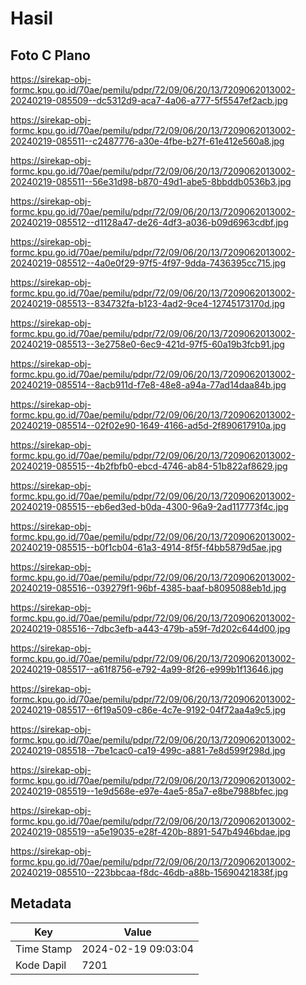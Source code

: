 # Hasil

## Foto C Plano

https://sirekap-obj-formc.kpu.go.id/70ae/pemilu/pdpr/72/09/06/20/13/7209062013002-20240219-085509--dc5312d9-aca7-4a06-a777-5f5547ef2acb.jpg

https://sirekap-obj-formc.kpu.go.id/70ae/pemilu/pdpr/72/09/06/20/13/7209062013002-20240219-085511--c2487776-a30e-4fbe-b27f-61e412e560a8.jpg

https://sirekap-obj-formc.kpu.go.id/70ae/pemilu/pdpr/72/09/06/20/13/7209062013002-20240219-085511--56e31d98-b870-49d1-abe5-8bbddb0536b3.jpg

https://sirekap-obj-formc.kpu.go.id/70ae/pemilu/pdpr/72/09/06/20/13/7209062013002-20240219-085512--d1128a47-de26-4df3-a036-b09d6963cdbf.jpg

https://sirekap-obj-formc.kpu.go.id/70ae/pemilu/pdpr/72/09/06/20/13/7209062013002-20240219-085512--4a0e0f29-97f5-4f97-9dda-7436395cc715.jpg

https://sirekap-obj-formc.kpu.go.id/70ae/pemilu/pdpr/72/09/06/20/13/7209062013002-20240219-085513--834732fa-b123-4ad2-9ce4-12745173170d.jpg

https://sirekap-obj-formc.kpu.go.id/70ae/pemilu/pdpr/72/09/06/20/13/7209062013002-20240219-085513--3e2758e0-6ec9-421d-97f5-60a19b3fcb91.jpg

https://sirekap-obj-formc.kpu.go.id/70ae/pemilu/pdpr/72/09/06/20/13/7209062013002-20240219-085514--8acb911d-f7e8-48e8-a94a-77ad14daa84b.jpg

https://sirekap-obj-formc.kpu.go.id/70ae/pemilu/pdpr/72/09/06/20/13/7209062013002-20240219-085514--02f02e90-1649-4166-ad5d-2f890617910a.jpg

https://sirekap-obj-formc.kpu.go.id/70ae/pemilu/pdpr/72/09/06/20/13/7209062013002-20240219-085515--4b2fbfb0-ebcd-4746-ab84-51b822af8629.jpg

https://sirekap-obj-formc.kpu.go.id/70ae/pemilu/pdpr/72/09/06/20/13/7209062013002-20240219-085515--eb6ed3ed-b0da-4300-96a9-2ad117773f4c.jpg

https://sirekap-obj-formc.kpu.go.id/70ae/pemilu/pdpr/72/09/06/20/13/7209062013002-20240219-085515--b0f1cb04-61a3-4914-8f5f-f4bb5879d5ae.jpg

https://sirekap-obj-formc.kpu.go.id/70ae/pemilu/pdpr/72/09/06/20/13/7209062013002-20240219-085516--039279f1-96bf-4385-baaf-b8095088eb1d.jpg

https://sirekap-obj-formc.kpu.go.id/70ae/pemilu/pdpr/72/09/06/20/13/7209062013002-20240219-085516--7dbc3efb-a443-479b-a59f-7d202c644d00.jpg

https://sirekap-obj-formc.kpu.go.id/70ae/pemilu/pdpr/72/09/06/20/13/7209062013002-20240219-085517--a61f8756-e792-4a99-8f26-e999b1f13646.jpg

https://sirekap-obj-formc.kpu.go.id/70ae/pemilu/pdpr/72/09/06/20/13/7209062013002-20240219-085517--6f19a509-c86e-4c7e-9192-04f72aa4a9c5.jpg

https://sirekap-obj-formc.kpu.go.id/70ae/pemilu/pdpr/72/09/06/20/13/7209062013002-20240219-085518--7be1cac0-ca19-499c-a881-7e8d599f298d.jpg

https://sirekap-obj-formc.kpu.go.id/70ae/pemilu/pdpr/72/09/06/20/13/7209062013002-20240219-085519--1e9d568e-e97e-4ae5-85a7-e8be7988bfec.jpg

https://sirekap-obj-formc.kpu.go.id/70ae/pemilu/pdpr/72/09/06/20/13/7209062013002-20240219-085519--a5e19035-e28f-420b-8891-547b4946bdae.jpg

https://sirekap-obj-formc.kpu.go.id/70ae/pemilu/pdpr/72/09/06/20/13/7209062013002-20240219-085510--223bbcaa-f8dc-46db-a88b-15690421838f.jpg


## Metadata

| Key        | Value               |
| ---------- | ------------------- |
| Time Stamp | 2024-02-19 09:03:04 |
| Kode Dapil | 7201                |



